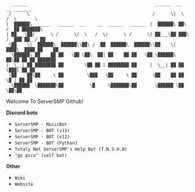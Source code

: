 ```
  ______                                                 ______  __       __ _______  
 /      \                                               /      \|  \     /  \       \ 
|  ▓▓▓▓▓▓\ ______   ______  __     __  ______   ______ |  ▓▓▓▓▓▓\ ▓▓\   /  ▓▓ ▓▓▓▓▓▓▓\
| ▓▓___\▓▓/      \ /      \|  \   /  \/      \ /      \| ▓▓___\▓▓ ▓▓▓\ /  ▓▓▓ ▓▓__/ ▓▓
 \▓▓    \|  ▓▓▓▓▓▓\  ▓▓▓▓▓▓\\▓▓\ /  ▓▓  ▓▓▓▓▓▓\  ▓▓▓▓▓▓\\▓▓    \| ▓▓▓▓\  ▓▓▓▓ ▓▓    ▓▓
 _\▓▓▓▓▓▓\ ▓▓    ▓▓ ▓▓   \▓▓ \▓▓\  ▓▓| ▓▓    ▓▓ ▓▓   \▓▓_\▓▓▓▓▓▓\ ▓▓\▓▓ ▓▓ ▓▓ ▓▓▓▓▓▓▓ 
|  \__| ▓▓ ▓▓▓▓▓▓▓▓ ▓▓        \▓▓ ▓▓ | ▓▓▓▓▓▓▓▓ ▓▓     |  \__| ▓▓ ▓▓ \▓▓▓| ▓▓ ▓▓      
 \▓▓    ▓▓\▓▓     \ ▓▓         \▓▓▓   \▓▓     \ ▓▓      \▓▓    ▓▓ ▓▓  \▓ | ▓▓ ▓▓      
  \▓▓▓▓▓▓  \▓▓▓▓▓▓▓\▓▓          \▓     \▓▓▓▓▓▓▓\▓▓       \▓▓▓▓▓▓ \▓▓      \▓▓\▓▓      
```

Welcome To ServerSMP Github!

**Discord bots**
 - `ServerSMP - MusicBot`
 - `ServerSMP - BOT (v13)`
 - `ServerSMP - BOT (v12)`
 - `ServerSMP - BOT (Python)`
 - `Totaly Not ServerSMP's Help Bot (T.N.S.H.B)`
 - `"go pico" (self bot)`

**Other**
 - `Wiki`
 - `Website`
